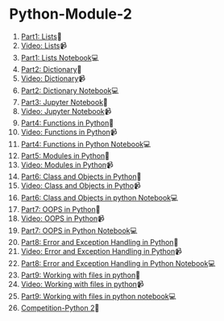 # Python-Module-2

1. [Part1: Lists](Part1-List.md)📓
2. [Video: Lists](https://youtu.be/WujjH4y0Uso)📹
3. [Part1: Lists Notebook](Part1-List.ipynb)💻
4. [Part2: Dictionary](Part2-Dictionary.md)📓
5. [Video: Dictionary](https://youtu.be/Es00pk2YtWs)📹
6. [Part2: Dictionary Notebook](Part2-Dictionary.ipynb)💻
7. [Part3: Jupyter Notebook](Part3-Jupyter-Notebook.md)📓
8. [Video: Jupyter Notebook](https://youtu.be/cb4oDYgh51g)📹
9. [Part4: Functions in Python](Part4-Functions.md)📓
10. [Video: Functions in Python](https://youtu.be/6zYFN0nVZDM)📹
11. [Part4: Functions in Python Notebook](Part4-Functions.ipynb)💻
12. [Part5: Modules in Python](Part5-Modules.md)📓
13. [Video: Modules in Python](https://youtu.be/6AXqAZok0yU)📹
14. [Part6: Class and Objects in Python](Part6-Class-and-Object.md)📓
15. [Video: Class and Objects in Pytho](https://youtu.be/Di3kMtmw6gY)📹
16. [Part6: Class and Objects in python Notebook](Part6-Class-and-Object.ipynb)💻
17. [Part7: OOPS in Python](Part7-OOPS.md)📓
18. [Video: OOPS in Python](https://youtu.be/aPOhPrD_Ym4)📹
19. [Part7: OOPS in Python Notebook](Part7-OOPS.ipynb)💻
20. [Part8: Error and Exception Handling in Python](Part8-Error-and-Exception-Handling.md)📓
21. [Video: Error and Exception Handling in Python](https://youtu.be/gKNo1AG3CSw)📹
22. [Part8: Error and Exception Handling in Python Notebook](Part8-Error-and-Exception-Handling.ipynb)💻
23. [Part9: Working with files in python](Part9-File-Handling.md)📓
24. [Video: Working with files in python](https://youtu.be/DzBVzTdus64)📹
25. [Part9: Working with files in python notebook](Part9-File-Handling.ipynb)💻
26. [Competition-Python 2](Competition-Python-2.md)📓
